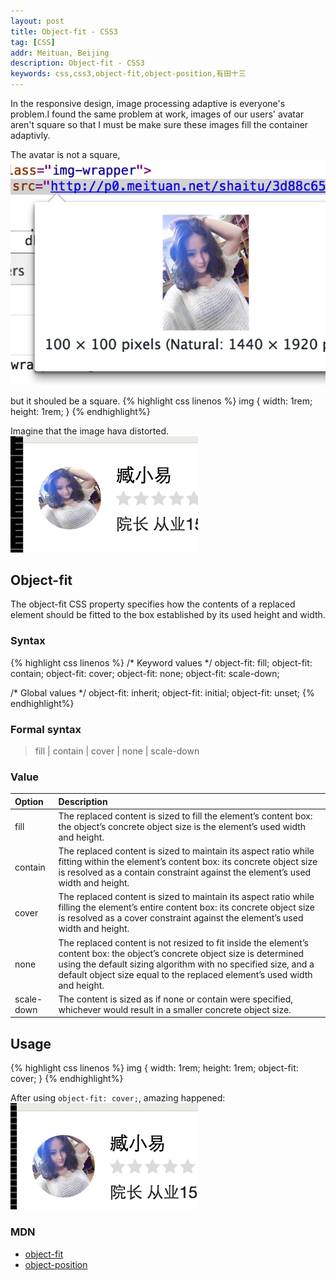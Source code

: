 ```yaml
---
layout: post
title: Object-fit - CSS3
tag: [CSS]
addr: Meituan, Beijing
description: Object-fit - CSS3
keywords: css,css3,object-fit,object-position,有田十三
---
```


In the responsive design, image processing adaptive is everyone's problem.I found the same problem at work, images of our users' avatar aren't square so that I must be make sure these images fill the container adaptivly.

<!--more-->

The avatar is not a square, <br>
![img](/static/img/post/objectfit-1.png)

but it shouled be a square.
{% highlight css linenos %}
img {
	width: 1rem;
	height: 1rem;
}
{% endhighlight%}

Imagine that the image hava distorted. <br>
![img](/static/img/post/objectfit-3.png)

## Object-fit

The object-fit CSS property specifies how the contents of a replaced element should be fitted to the box established by its used height and width.

### Syntax

{% highlight css linenos %}
/* Keyword values */
object-fit: fill;
object-fit: contain;
object-fit: cover;
object-fit: none;
object-fit: scale-down;

/* Global values */
object-fit: inherit;
object-fit: initial;
object-fit: unset;
{% endhighlight%}

### Formal syntax

> fill | contain | cover | none | scale-down

### Value

| Option  | Description |
| :------ | :---------- |
| fill    | The replaced content is sized to fill the element’s content box: the object’s concrete object size is the element’s used width and height. |
| contain | The replaced content is sized to maintain its aspect ratio while fitting within the element’s content box: its concrete object size is resolved as a contain constraint against the element’s used width and height. |
| cover   | The replaced content is sized to maintain its aspect ratio while filling the element’s entire content box: its concrete object size is resolved as a cover constraint against the element’s used width and height. |
| none    | The replaced content is not resized to fit inside the element’s content box: the object’s concrete object size is determined using the default sizing algorithm with no specified size, and a default object size equal to the replaced element’s used width and height. |
| scale-down | The content is sized as if none or contain were specified, whichever would result in a smaller concrete object size. |

## Usage

{% highlight css linenos %}
img {
	width: 1rem;
	height: 1rem;
	object-fit: cover;
}
{% endhighlight%}

After using `object-fit: cover;`, amazing happened: <br>
![img](/static/img/post/objectfit-5.png)

### MDN
* [object-fit](https://developer.mozilla.org/zh-CN/docs/Web/CSS/object-fit)
* [object-position](https://developer.mozilla.org/en-US/docs/Web/CSS/object-position)

